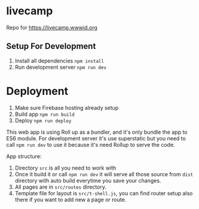 # livecamp
Repo for https://livecamp.wwwid.org

## Setup For Development
1. Install all dependencies `npm install`
2. Run development server `npm run dev`

# Deployment
1. Make sure Firebase hosting already setup
2. Build app `npm run build`
3. Deploy `npm run deploy`


This web app is using Roll up as a bundler, and it's only bundle the app to ES6 module. For development server it's use superstatic but you need to call `npm run dev` to use it because it's need Rollup to serve the code.

App structure:
1. Directory `src` is all you need to work with
2. Once it build it or call `npm run dev` it will serve all those source from `dist` directory with auto build everytime you save your changes.
3. All pages are in `src/routes` directory.
4. Template file for layout  is `src/t-shell.js`, you can find router setup also there if you want to add new a page or route.